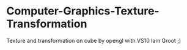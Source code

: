 # Computer-Graphics-Texture-Transformation
Texture and transformation on cube by opengl with VS10
Iam Groot ;)

